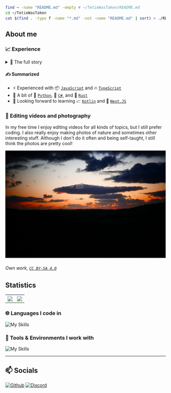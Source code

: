 ```zsh
find ~ -name "README.md" -empty # ~/TetieWasTaken/README.md
cd ~/TetieWasTaken
cat $(find . -type f -name "*.md" -not -name "README.md" | sort) > ./README.md
```

<!-- End of introduction-->
## About me

### 📈 Experience

<details>
<summary>🎉 The full story</summary>
I began programming in [`Python`] around 2019. I wanted to make cool games and be an indie developer. Although it didn't go as well as I wanted, I completed my first game in late 2020 using [`PyGame`]. But ultimately decided to switch over to [`Unity`] and [`C#`] a few months later. I never really got the hang of it, so I started experimenting with [`JavaScript`]. After making some starter scripts, I decided I wanted to learn JavaScript fully and started making Discord bots with it using [`Discord.JS`]. Right now I'm learning [`TypeScript`]; it's awesome. I've also tried some [`C`] and [`C++`]. I'm looking forward to learning languages like [`Rust`] and [`Kotlin`], and learning website frameworks like [`VueJS`] in combination with [`React`] or [`Next.JS`].
</details>

#### ✍️ Summarized

- ⚡ Experienced with 📦 [`JavaScript`] and 🔥 [`TypeScript`]
- 👀 A bit of 🐍 [`Python`], 🎨 [`C#`], and 🦀 [`Rust`]
- 🚧 Looking forward to learning 📈 [`Kotlin`] and 🚀 [`Next.JS`]

### 💾 Editing videos and photography

In my free time I enjoy editing videos for all kinds of topics, but I still prefer coding. I also really enjoy making photos of nature and sometimes other interesting stuff. Although I don't do it often and being self-taught, I still think the photos are pretty cool!

![SpaceshipSunset](https://raw.githubusercontent.com/tetiewastaken/tetiewastaken/main/assets/SpaceshipSunset.jpeg)

###### Own work, [`CC BY-SA 4.0`](https://creativecommons.org/licenses/by-sa/4.0/)

<!-- End of about me-->
## Statistics

<table>
  <tr>
    <td align="center" style="padding=0;width=50%;">
      <img align="center" style="padding=0;" src="https://github-readme-stats.vercel.app/api?username=tetiewastaken&show_icons=true&hide_title=true&hide_border=true&theme=github_dark" />
    </td>
    <td align="center" style="padding=0;width=50%;">
      <img align="center" style="padding=0;" src="https://github-readme-stats.vercel.app/api/top-langs/?username=tetiewastaken&show_icons=true&langs_count=6&hide=ShaderLab,HLSL&hide_border=true&layout=compact&theme=github_dark" />
    </td>
  </tr>
</table>

<!--Thank you to vladfrangu for this table-esque layout-->

### 🌐 Languages I code in

![My Skills](https://skillicons.dev/icons?i=ts,js,rust,py,c,cs,cpp,css,html&theme=dark)

### 🔧 Tools & Environments I work with

![My Skills](https://skillicons.dev/icons?i=nodejs,vscode,unity,mongodb,stackoverflow,github,git,githubactions,md,regex,discord&theme=dark)

<hr>
<!-- End of stats-->

## 📫 Socials

<a href="https://github.com/TetieWasTaken" target="_blank"><img alt="Github" src="https://img.shields.io/badge/GitHub-1d1e1f.svg?&style=for-the-badge&logo=Github&logoColor=white" /></a>
<a href="https://discord.gg/FJ5DMEb8zA" target="_blank"><img alt="Discord" src="https://img.shields.io/badge/Tetie%234242-339cff.svg?&style=for-the-badge&logo=Discord&logoColor=white" />

<!-- End of socials-->
<!--- LINKS --->

[`Python`]: https://www.python.org/
[`PyGame`]: https://www.pygame.org/
[`Unity`]: https://unity.com/
[`C#`]: https://learn.microsoft.com/en-us/dotnet/csharp/
[`C`]: https://www.cprogramming.com/
[`C++`]: https://cplusplus.com/
[`JavaScript`]: https://developer.mozilla.org/en-US/docs/Web/JavaScript
[`TypeScript`]: https://www.typescriptlang.org/
[`Discord.JS`]: https://github.com/discordjs/discord.js
[`Rust`]: https://www.rust-lang.org/
[`Kotlin`]: https://kotlinlang.org/
[`VueJS`]: https://vuejs.org/
[`React`]: https://react.dev/
[`Next.JS`]: https://nextjs.org/
[`CC BY-SA 4.0`]: https://creativecommons.org/licenses/by-sa/4.0/